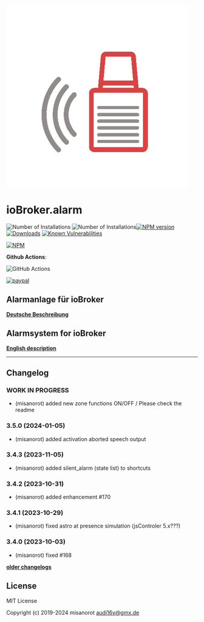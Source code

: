 ![Logo](admin/alarm.png)
# ioBroker.alarm

![Number of Installations](http://iobroker.live/badges/alarm-installed.svg) ![Number of Installations](http://iobroker.live/badges/alarm-stable.svg)[![NPM version](http://img.shields.io/npm/v/iobroker.alarm.svg)](https://www.npmjs.com/package/iobroker.alarm)
[![Downloads](https://img.shields.io/npm/dm/iobroker.alarm.svg)](https://www.npmjs.com/package/iobroker.alarm)
[![Known Vulnerabilities](https://snyk.io/test/github/misanorot/ioBroker.alarm/badge.svg)](https://snyk.io/test/github/misanorot/ioBroker.alarm)

[![NPM](https://nodei.co/npm/iobroker.alarm.png?downloads=true)](https://nodei.co/npm/iobroker.alarm/)

**Github Actions**:

![GitHub Actions](https://github.com/misanorot/ioBroker.alarm/workflows/Test%20and%20Release/badge.svg)


[![paypal](https://www.paypalobjects.com/en_US/DK/i/btn/btn_donateCC_LG.gif)](https://www.paypal.com/cgi-bin/webscr?cmd=_s-xclick&hosted_button_id=ZYHW84XXF5REJ&source=url)

## Alarmanlage für ioBroker

**[Deutsche Beschreibung](docs/de/alarm.md)**

## Alarmsystem for ioBroker

**[English description](docs/en/alarm_en.md)**

******************************************************************************************
## Changelog

<!--
    Placeholder for the next version (at the beginning of the line):
    ### **WORK IN PROGRESS**
-->
### **WORK IN PROGRESS**
* (misanorot) added new zone functions ON/OFF /  Please check the readme

### 3.5.0 (2024-01-05)
* (misanorot) added activation aborted speech output

### 3.4.3 (2023-11-05)
* (misanorot) added silent_alarm (state list) to shortcuts

### 3.4.2 (2023-10-31)
* (misanorot) added enhancement #170

### 3.4.1 (2023-10-29)
* (misanorot) fixed astro at presence simulation (jsControler 5.x???)

### 3.4.0 (2023-10-03)
* (misanorot) fixed #168

**[older changelogs](CHANGELOG_OLD.md)**

## License
MIT License

Copyright (c) 2019-2024 misanorot <audi16v@gmx.de>
